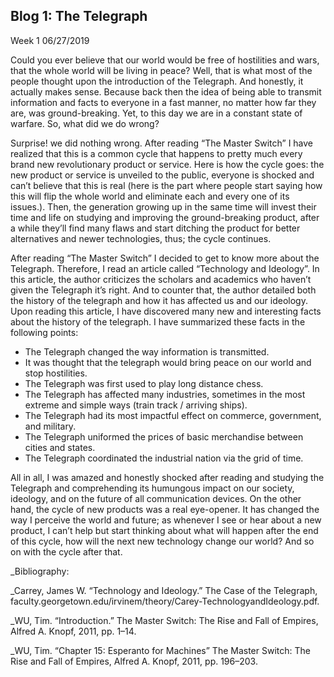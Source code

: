 ## Blog 1: The Telegraph
Week 1
06/27/2019



  Could you ever believe that our world would be free of hostilities and wars, that the whole world will be living in peace? Well, that is what most of the people thought upon the introduction of the Telegraph. And honestly, it actually makes sense. Because back then the idea of being able to transmit information and facts to everyone in a fast manner, no matter how far they are, was ground-breaking. Yet, to this day we are in a constant state of warfare. So, what did we do wrong?

   Surprise! we did nothing wrong. After reading “The Master Switch” I have realized that this is a common cycle that happens to pretty much every brand new revolutionary product or service. Here is how the cycle goes:  the new product or service is unveiled to the public, everyone is shocked and can’t believe that this is real (here is the part where people start saying how this will flip the whole world and eliminate each and every one of its issues.). Then, the generation growing up in the same time will invest their time and life on studying and improving the ground-breaking product, after a while they’ll find many flaws and start ditching the product for better alternatives and newer technologies, thus; the cycle continues.

  After reading “The Master Switch” I decided to get to know more about the Telegraph. Therefore, I read an article called “Technology and Ideology”. In this article, the author criticizes the scholars and academics who haven’t given the Telegraph it’s right. And to counter that, the author detailed both the history of the telegraph and how it has affected us and our ideology. Upon reading this article, I have discovered many new and interesting facts about the history of the telegraph. I have summarized these facts in the following points:

-	The Telegraph changed the way information is transmitted.
-	It was thought that the telegraph would bring peace on our world and stop hostilities.
-	The Telegraph was first used to play long distance chess.
-	The Telegraph has affected many industries, sometimes in the most extreme and simple ways (train track / arriving ships).
-	The Telegraph had its most impactful effect on commerce, government, and military.
-	The Telegraph uniformed the prices of basic merchandise between cities and states.
-	The Telegraph coordinated the industrial nation via the grid of time.

All in all, I was amazed and honestly shocked after reading and studying the Telegraph 
and comprehending its humungous impact on our society, ideology, and on the future of all communication devices. On the other hand, the cycle of new products was a real eye-opener. It has changed the way I perceive the world and future; as whenever I see or hear about a new product, I can’t help but start thinking about what will happen after the end of this cycle, how will the next new technology change our world? And so on with the cycle after that.






_Bibliography:



_Carrey, James W. “Technology and Ideology.” The Case of the Telegraph, faculty.georgetown.edu/irvinem/theory/Carey-TechnologyandIdeology.pdf.



_WU, Tim. “Introduction.” The Master Switch: The Rise and Fall of Empires, Alfred A. Knopf, 2011, pp. 1–14.



_WU, Tim. “Chapter 15: Esperanto for Machines” The Master Switch: The Rise and Fall of Empires, Alfred A. Knopf, 2011, pp. 196–203.

 
 




